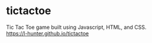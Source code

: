 # tictactoe
Tic Tac Toe game built using Javascript, HTML, and CSS.<br>
https://l-hunter.github.io/tictactoe
